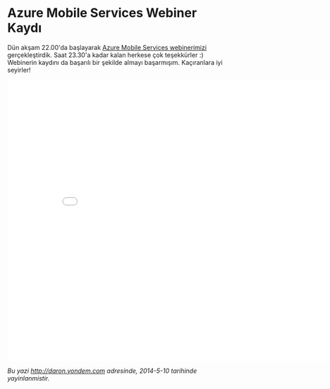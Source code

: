 # Azure Mobile Services Webiner Kaydı 

Dün akşam 22.00'da başlayarak [Azure Mobile Services
webinerimizi](http://daron.yondem.com/tr/post/Azure_Mobile_Services_Webcast_9_Mayis)
gerçekleştirdik. Saat 23.30'a kadar kalan herkese çok teşekkürler :)
Webinerin kaydını da başarılı bir şekilde almayı başarmışım. Kaçıranlara
iyi seyirler!

<iframe width="850" height="638" src="//www.youtube.com/embed/x124FdFn8oQ" frameborder="0" allowfullscreen></iframe>

*Bu yazi http://daron.yondem.com adresinde, 2014-5-10 tarihinde yayinlanmistir.*